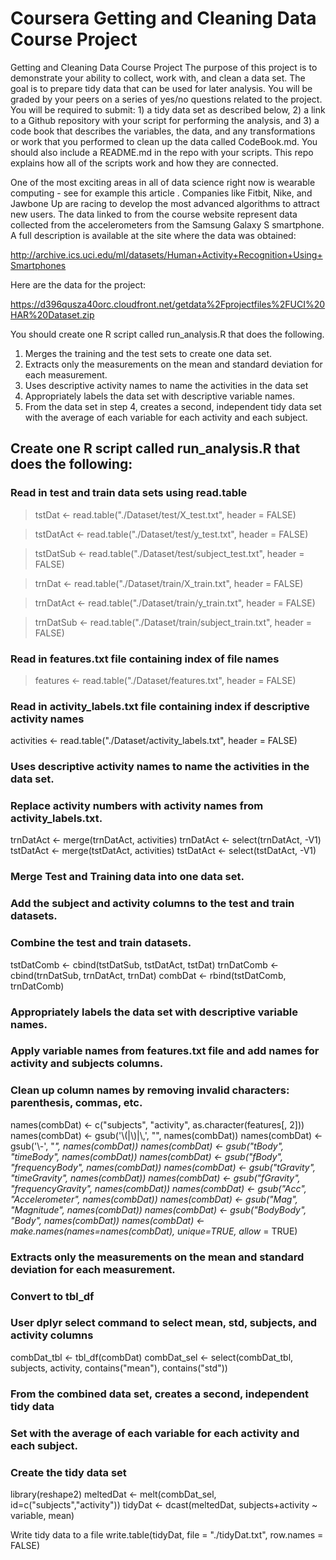 # Coursera Getting and Cleaning Data Course Project

Getting and Cleaning Data Course Project
The purpose of this project is to demonstrate your ability to collect, work with, and clean a data set. The goal is to prepare tidy data that can be used for later analysis. You will be graded by your peers on a series of yes/no questions related to the project. You will be required to submit: 1) a tidy data set as described below, 2) a link to a Github repository with your script for performing the analysis, and 3) a code book that describes the variables, the data, and any transformations or work that you performed to clean up the data called CodeBook.md. You should also include a README.md in the repo with your scripts. This repo explains how all of the scripts work and how they are connected.  

One of the most exciting areas in all of data science right now is wearable computing - see for example this article . Companies like Fitbit, Nike, and Jawbone Up are racing to develop the most advanced algorithms to attract new users. The data linked to from the course website represent data collected from the accelerometers from the Samsung Galaxy S smartphone. A full description is available at the site where the data was obtained: 

http://archive.ics.uci.edu/ml/datasets/Human+Activity+Recognition+Using+Smartphones 

Here are the data for the project: 

https://d396qusza40orc.cloudfront.net/getdata%2Fprojectfiles%2FUCI%20HAR%20Dataset.zip 

 You should create one R script called run_analysis.R that does the following. 

1.	Merges the training and the test sets to create one data set.
2.	Extracts only the measurements on the mean and standard deviation for each measurement. 
3.	Uses descriptive activity names to name the activities in the data set
4.	Appropriately labels the data set with descriptive variable names. 
5.	From the data set in step 4, creates a second, independent tidy data set with the average of each variable for each activity and each subject.


## Create one R script called run_analysis.R that does the following:

### Read in test and train data sets using read.table

> tstDat <- read.table("./Dataset/test/X_test.txt", header = FALSE)

> tstDatAct <- read.table("./Dataset/test/y_test.txt", header = FALSE)

> tstDatSub <- read.table("./Dataset/test/subject_test.txt", header = FALSE)

> trnDat <- read.table("./Dataset/train/X_train.txt", header = FALSE)

> trnDatAct <- read.table("./Dataset/train/y_train.txt", header = FALSE)

> trnDatSub <- read.table("./Dataset/train/subject_train.txt", header = FALSE)

### Read in features.txt file containing index of file names
> features <- read.table("./Dataset/features.txt", header = FALSE)

### Read in activity_labels.txt file containing index if descriptive activity names
activities <- read.table("./Dataset/activity_labels.txt", header = FALSE)

### Uses descriptive activity names to name the activities in the data set.
### Replace activity numbers with activity names from activity_labels.txt.
trnDatAct <- merge(trnDatAct, activities)
trnDatAct <- select(trnDatAct, -V1)
tstDatAct <- merge(tstDatAct, activities)
tstDatAct <- select(tstDatAct, -V1)

### Merge Test and Training data into one data set.
### Add the subject and activity columns to the test and train datasets.
### Combine the test and train datasets.
tstDatComb <- cbind(tstDatSub, tstDatAct, tstDat)
trnDatComb <- cbind(trnDatSub, trnDatAct, trnDat)
combDat <- rbind(tstDatComb, trnDatComb)

### Appropriately labels the data set with descriptive variable names.
### Apply variable names from features.txt file and add names for activity and subjects columns. 
### Clean up column names by removing invalid characters: parenthesis, commas, etc.
names(combDat) <- c("subjects", "activity", as.character(features[, 2]))
names(combDat) <- gsub('\\(|\\)|\\,', "", names(combDat))
names(combDat) <- gsub('\\-', "_", names(combDat))
names(combDat) <- gsub("tBody", "timeBody", names(combDat))
names(combDat) <- gsub("fBody", "frequencyBody", names(combDat))
names(combDat) <- gsub("tGravity", "timeGravity", names(combDat))
names(combDat) <- gsub("fGravity", "frequencyGravity", names(combDat))
names(combDat) <- gsub("Acc", "Accelerometer", names(combDat))
names(combDat) <- gsub("Mag", "Magnitude", names(combDat))
names(combDat) <- gsub("BodyBody", "Body", names(combDat))
names(combDat) <- make.names(names=names(combDat), unique=TRUE, allow_ = TRUE)


### Extracts only the measurements on the mean and standard deviation for each measurement.
### Convert to tbl_df
### User dplyr select command to select mean, std, subjects, and activity columns
combDat_tbl <- tbl_df(combDat)
combDat_sel <- select(combDat_tbl, subjects, activity, contains("mean"), contains("std"))

### From the combined data set, creates a second, independent tidy data 
### Set with the average of each variable for each activity and each subject.
### Create the tidy data set
library(reshape2)
meltedDat <- melt(combDat_sel, id=c("subjects","activity"))
tidyDat <- dcast(meltedDat, subjects+activity ~ variable, mean)

Write tidy data to a file
write.table(tidyDat, file = "./tidyDat.txt", row.names = FALSE)


